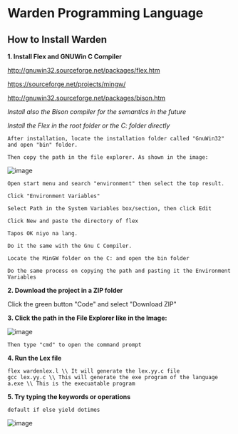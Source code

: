 # Warden Programming Language

## How to Install Warden
__1. Install Flex and GNUWin C Compiler__

http://gnuwin32.sourceforge.net/packages/flex.htm

https://sourceforge.net/projects/mingw/

http://gnuwin32.sourceforge.net/packages/bison.htm

*Install also the Bison compiler for the semantics in the future*

*Install the Flex in the root folder or the C: folder directly*

    After installation, locate the installation folder called "GnuWin32" and open "bin" folder.

    Then copy the path in the file explorer. As shown in the image:

![image](https://user-images.githubusercontent.com/77821151/151989936-e5210c83-8c81-483c-b2f3-672b22a15d0f.png)

    Open start menu and search "environment" then select the top result.

    Click "Environment Variables"

    Select Path in the System Variables box/section, then click Edit

    Click New and paste the directory of flex

    Tapos OK niyo na lang.

    Do it the same with the Gnu C Compiler.

    Locate the MinGW folder on the C: and open the bin folder

    Do the same process on copying the path and pasting it the Environment Variables
    

__2. Download the project in a ZIP folder__

Click the green button "Code" and select "Download ZIP"



__3. Click the path in the File Explorer like in the Image:__

![image](https://user-images.githubusercontent.com/77821151/151991528-04fd7671-b18a-4228-8141-780b428a7d46.png)

    Then type "cmd" to open the command prompt
    
    
__4. Run the Lex file__
```
flex wardenlex.l \\ It will generate the lex.yy.c file
gcc lex.yy.c \\ This will generate the exe program of the language
a.exe \\ This is the execuatable program
```
__5. Try typing the keywords or operations__

    default if else yield dotimes
    
![image](https://user-images.githubusercontent.com/77821151/151992676-21d8070e-06e7-442f-92a0-61d515a45cfb.png)
